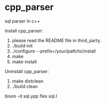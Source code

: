 # cpp_parser
sql parser in c++

Install cpp_parser:
1. please read the README file in third_party.
2. ./build init
3. ./configure --prefix=/your/path/to/install
4. make
5. make install

Uninstall cpp_parser:
1. make distclean
2. ./build clean


bison -d sql.ypp
flex sql.l